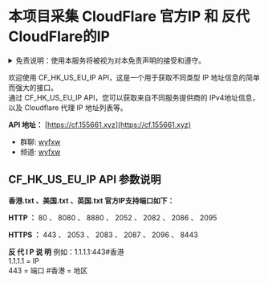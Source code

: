 # 本项目采集 CloudFlare 官方IP 和 反代CloudFlare的IP
 
 
<details>
  <summary>免责说明：使用本服务将被视为对本免责声明的接受和遵守。</summary>

1. 本服务仅面向非大陆地区用户，大陆地区用户在使用时需自行承担因法律法规限制可能带来的所有风险及后果。
2. CF_HK_US_EU_IP 的数据源包括但不限于互联网. 开放数据库及其他公开网络资源，用户应自行核实数据来源的合法性和可靠性。
3. CF_HK_US_EU_IP 力求确保数据的时效性，但不对数据的准确性. 完整性或可靠性做出任何形式的承诺或保证。
4. 用户在使用 CF_HK_US_EU_IP 提供的信息时，应自行判断其适用性，CF_HK_US_EU_IP 不对用户的任何判断或决策承担责任。
5. CF_HK_US_EU_IP 的数据更新周期因数据源更新频率而有所不同，用户应定期检查数据的最新情况。
6. CF_HK_US_EU_IP 对于用户因使用其信息而导致的任何直接或间接损失，包括但不限于业务损失. 数据丢失等，概不负责。
7. CF_HK_US_EU_IP 不保证其服务始终可用，可能因定期维护. 升级或其他必要操作而暂时中断。
8. 用户在使用服务时应遵守当地法规，CF_HK_US_EU_IP 不对用户因使用服务而导致的法律责任或违规行为承担任何责任。
9. CF_HK_US_EU_IP 不对用户在使用服务过程中遭受的网络攻击. 滥用行为或其他安全事件负责，用户应采取必要措施保护其账户信息。
10. CF_HK_US_EU_IP 不对用户在其服务器上存储的数据的安全性承担任何责任，建议用户定期备份重要数据，以防数据丢失。

免责声明的任何更改将通过本页面发布，用户应定期查阅以获取最新信息。用户继续使用 CF_HK_US_EU_IP 服务即视为接受并遵守最新的免责声明条款。<br>

本免责声明的适用范围覆盖所有使用 CF_HK_US_EU_IP 服务的用户，包括匿名用户。用户在使用服务时，即表示同意遵守本免责声明的所有条款。<br>

CF_HK_US_EU_IP 保留根据业务发展和用户需求调整服务内容的权利。如有重大变更，将提前通知用户，具体通知方式将通过本页面或其他适当渠道进行。<br>

CF_HK_US_EU_IP 对于用户在使用服务过程中因自身原因导致的数据丢失、遗漏或其他损失概不负责，用户应自行承担相关风险。<br>

CF_HK_US_EU_IP 不对用户在使用服务过程中产生的任何第三方费用（包括但不限于网络费用、通信费用等）承担责任，用户应自行负责相关费用。<br>

用户不得将 CF_HK_US_EU_IP 服务用于任何违法、滥用、攻击等恶意行为。<br>

若用户违反上述规定，CF_HK_US_EU_IP 有权立即中止或终止其使用权限，并保留追究相关法律责任的权利。<br>

用户在使用 CF_HK_US_EU_IP 服务时，应保持合理谨慎，自行承担风险。用户应对因使用代理服务而导致的一切后果负责，CF_HK_US_EU_IP 不承担任何责任。<br>

如用户对本免责声明有任何疑问，请通过 Telegram 联系 @wyfxw，我们将尽全力为用户提供必要的协助和解释。<br>

** 在使用本服务前，用户务必审慎阅读并理解本免责声明的全部内容，使用本服务将被视为对本免责声明的接受和遵守。**


</details>

欢迎使用 CF_HK_US_EU_IP API，这是一个用于获取不同类型 IP 地址信息的简单而强大的接口。<br>
通过 CF_HK_US_EU_IP API，您可以获取来自不同服务提供商的 IPv4地址信息，以及 Cloudflare 代理 IP 地址列表等。<br>

**API 地址：** [https://cf.155661.xyz](https://cf.155661.xyz)

- 群聊: [wyfxw](https://t.me/wyfxw)
- 频道: [wyfxw](https://t.me/wyfxw)

## CF_HK_US_EU_IP API 参数说明


**香港.txt 、美国.txt 、英国.txt  官方IP支持端口如下：**

**HTTP ：**
80 、
8080 、
8880 、
2052 、
2082 、
2086 、
2095

**HTTPS ：**
443 、
2053 、
2083 、
2087 、
2096 、
8443

**反 代 I P 说 明**
例如：1.1.1.1:443#香港 <br>
1.1.1.1 = IP<br>
443 = 端口
#香港 = 地区
